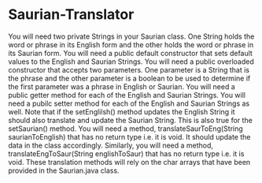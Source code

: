 # Saurian-Translator


You will need two private Strings in your Saurian class. One String holds the word or phrase in its English form and the other holds the word or phrase in its Saurian form. You will need a public default constructor that sets default values to the English and Saurian Strings. You will need a public overloaded constructor that accepts two parameters. One parameter is a String that is the phrase and the other parameter is a boolean to be used to determine if the first parameter was a phrase in English or Saurian. You will need a public getter method for each of the English and Saurian Strings. You will need a pubilc setter method for each of the English and Saurian Strings as well. Note that if the setEnglilsh() method updates the English String it should also translate and update the Saurian String. This is also true for the setSaurian() method. You will need a method, translateSaurToEng(String saurianToEnglish) that has no return type i.e. it is void. It should update the data in the class accordingly. Similarly, you will need a method, translateEngToSaur(String englishToSaur) that has no return type i.e. it is void. These translation methods will rely on the char arrays that have been provided in the Saurian.java class.